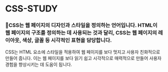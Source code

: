 # CSS-STUDY


### 🦊CSS는 웹 페이지의 디자인과 스타일을 정의하는 언어입니다. HTML이 웹 페이지의 구조를 정의하는 데 사용되는 것과 달리, CSS는 웹 페이지의 레이아웃, 색상, 글꼴 등 시각적인 표현을 담당합니다. 


CSS는 HTML 요소에 스타일을 적용하여 웹 페이지를 보다 멋지고 사용자 친화적으로 만들어 줍니다. 이는 웹 페이지를 보다 읽기 쉽고 시각적으로 매력적으로 만들어 사용자 경험을 향상시키는 데 도움이 됩니다.
